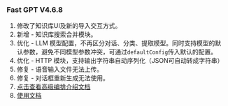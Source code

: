 ### Fast GPT V4.6.8

1. 修改了知识库UI及新的导入交互方式。
2. 新增 - 知识库搜索合并模块。
3. 优化 - LLM 模型配置，不再区分对话、分类、提取模型。同时支持模型的默认参数，避免不同模型参数冲突，可通过`defaultConfig`传入默认的配置。
4. 优化 - HTTP 模块，支持输出字符串自动序列化（JSON可自动转成字符串）
5. 修复 - 语音输入文件无法上传。
6. 修复 - 对话框重新生成无法使用。
7. [点击查看高级编排介绍文档](https://doc.fastgpt.in/docs/workflow/intro)
8. [使用文档](https://doc.fastgpt.in/docs/intro/)
